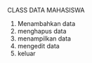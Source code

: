 CLASS DATA MAHASISWA
1. Menambahkan data
2. menghapus data
3. menampilkan data
4. mengedit data
5. keluar
